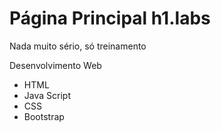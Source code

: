 # Página Principal h1.labs

Nada muito sério, só treinamento

Desenvolvimento Web

- HTML
- Java Script 
- CSS
- Bootstrap